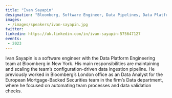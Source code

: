 ```yaml
---
title: "Ivan Sayapin"
designation: "Bloomberg, Software Engineer, Data Pipelines, Data Platform"
images:
 - /images/speakers/ivan-sayapin.jpg
twitter: 
linkedin: https://uk.linkedin.com/in/ivan-sayapin-575647127
events:
 - 2023
---
```


Ivan Sayapin is a software engineer with the Data Platform Engineering team at Bloomberg in New York. His main responsibilities are maintaining and scaling the team’s configuration-driven data ingestion pipeline. He previously worked in Bloomberg’s London office as an Data Analyst for the European Mortgage-Backed Securities team in the firm’s Data department, where he focused on automating team processes and data validation checks.